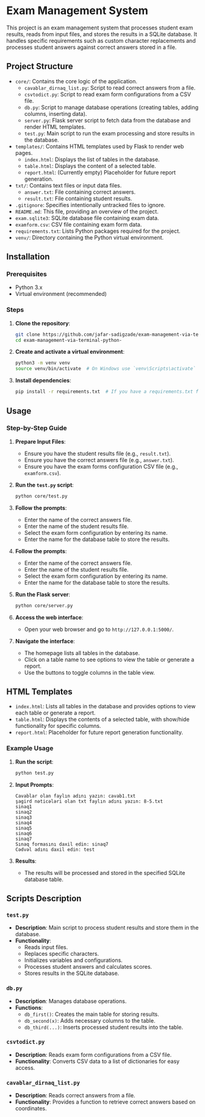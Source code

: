 # Exam Management System

This project is an exam management system that processes student exam results, reads from input files, and stores the results in a SQLite database. It handles specific requirements such as custom character replacements and processes student answers against correct answers stored in a file.

## Project Structure
- `core/`: Contains the core logic of the application.
  - `cavablar_dirnaq_list.py`: Script to read correct answers from a file.
  - `csvtodict.py`: Script to read exam form configurations from a CSV file.
  - `db.py`: Script to manage database operations (creating tables, adding columns, inserting data).
  - `server.py`: Flask server script to fetch data from the database and render HTML templates.
  - `test.py`: Main script to run the exam processing and store results in the database.
- `templates/`: Contains HTML templates used by Flask to render web pages.
  - `index.html`: Displays the list of tables in the database.
  - `table.html`: Displays the content of a selected table.
  - `report.html`: (Currently empty) Placeholder for future report generation.
- `txt/`: Contains text files or input data files.
  - `answer.txt`: File containing correct answers.
  - `result.txt`: File containing student results.
- `.gitignore`: Specifies intentionally untracked files to ignore.
- `README.md`: This file, providing an overview of the project.
- `exam.sqlite3`: SQLite database file containing exam data.
- `examform.csv`: CSV file containing exam form data.
- `requirements.txt`: Lists Python packages required for the project.
- `venv/`: Directory containing the Python virtual environment.

## Installation

### Prerequisites

- Python 3.x
- Virtual environment (recommended)

### Steps

1. **Clone the repository**:
    ```bash
    git clone https://github.com/jafar-sadigzade/exam-management-via-terminal-python-.git
    cd exam-management-via-terminal-python-
    ```

2. **Create and activate a virtual environment**:
    ```bash
    python3 -m venv venv
    source venv/bin/activate  # On Windows use `venv\Scripts\activate`
    ```

3. **Install dependencies**:
    ```bash
    pip install -r requirements.txt  # If you have a requirements.txt file with dependencies
    ```

## Usage

### Step-by-Step Guide

1. **Prepare Input Files**:
    - Ensure you have the student results file (e.g., `result.txt`).
    - Ensure you have the correct answers file (e.g., `answer.txt`).
    - Ensure you have the exam forms configuration CSV file (e.g., `examform.csv`).

2. **Run the `test.py` script**:
    ```bash
    python core/test.py
    ```

3. **Follow the prompts**:
    - Enter the name of the correct answers file.
    - Enter the name of the student results file.
    - Select the exam form configuration by entering its name.
    - Enter the name for the database table to store the results.


3. **Follow the prompts**:
    - Enter the name of the correct answers file.
    - Enter the name of the student results file.
    - Select the exam form configuration by entering its name.
    - Enter the name for the database table to store the results.


4. **Run the Flask server**:
    ```bash
    python core/server.py
    ```

5. **Access the web interface**:
    - Open your web browser and go to `http://127.0.0.1:5000/`.

6. **Navigate the interface**:
    - The homepage lists all tables in the database.
    - Click on a table name to see options to view the table or generate a report.
    - Use the buttons to toggle columns in the table view.



## HTML Templates

- `index.html`: Lists all tables in the database and provides options to view each table or generate a report.
- `table.html`: Displays the contents of a selected table, with show/hide functionality for specific columns.
- `report.html`: Placeholder for future report generation functionality.


### Example Usage

1. **Run the script**:
    ```bash
    python test.py
    ```

2. **Input Prompts**:
    ```
    Cavablar olan faylın adını yazın: cavab1.txt
    şagird nəticələri olan txt faylın adını yazın: 8-5.txt
    sinaq1
    sinaq2
    sinaq3
    sinaq4
    sinaq5
    sinaq6
    sinaq7
    Sınaq formasını daxil edin: sinaq7
    Cədvəl adını daxil edin: test
    ```

3. **Results**:
    - The results will be processed and stored in the specified SQLite database table.

## Scripts Description

### `test.py`

- **Description**: Main script to process student results and store them in the database.
- **Functionality**:
    - Reads input files.
    - Replaces specific characters.
    - Initializes variables and configurations.
    - Processes student answers and calculates scores.
    - Stores results in the SQLite database.

### `db.py`

- **Description**: Manages database operations.
- **Functions**:
    - `db_first()`: Creates the main table for storing results.
    - `db_second(x)`: Adds necessary columns to the table.
    - `db_third(...)`: Inserts processed student results into the table.

### `csvtodict.py`

- **Description**: Reads exam form configurations from a CSV file.
- **Functionality**: Converts CSV data to a list of dictionaries for easy access.

### `cavablar_dirnaq_list.py`

- **Description**: Reads correct answers from a file.
- **Functionality**: Provides a function to retrieve correct answers based on coordinates.
